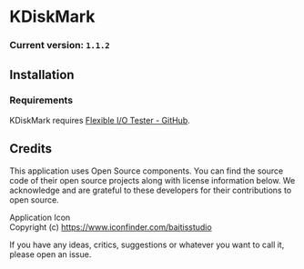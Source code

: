 # KDiskMark
### Current version: `1.1.2`

## Installation
### Requirements
KDiskMark requires [Flexible I/O Tester - GitHub](https://github.com/axboe/fio).

## Credits
This application uses Open Source components. You can find the source code of their open source projects along with license information below. We acknowledge and are grateful to these developers for their contributions to open source.

Application Icon  
Copyright (c) https://www.iconfinder.com/baitisstudio

If you have any ideas, critics, suggestions or whatever you want to call it, please open an issue.
